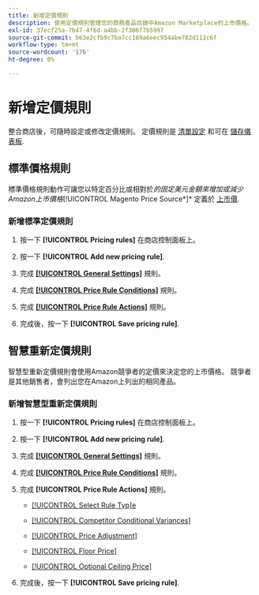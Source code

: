 ```yaml
---
title: 新增定價規則
description: 使用定價規則管理您的商務產品目錄中Amazon Marketplace的上市價格。
exl-id: 37ecf25a-7b47-4f6d-a4bb-2f306f7b5997
source-git-commit: b63e2cfb9c7ba7cc169a6eec954abe782d112c6f
workflow-type: tm+mt
source-wordcount: '176'
ht-degree: 0%

---
```


# 新增定價規則

整合商店後，可隨時設定或修改定價規則。 定價規則是 [清單設定](./listing-settings.md) 和可在 [儲存儀表板](./amazon-store-dashboard.md).

## 標準價格規則

標準價格規則動作可讓您以特定百分比或相對於*的固定美元金額來增加或減少Amazon上市價格&#x200B;*[!UICONTROL Magento Price Source*]* 定義於 [上市價](./listing-price.md).

### 新增標準定價規則

1. 按一下 **[!UICONTROL Pricing rules]** 在商店控制面板上。

1. 按一下 **[!UICONTROL Add new pricing rule]**.

1. 完成 **[[!UICONTROL General Settings]](./pricing-rule-general-settings.md)** 規則。

1. 完成 **[[!UICONTROL Price Rule Conditions]](./pricing-rule-conditions.md)** 規則。

1. 完成 **[[!UICONTROL Price Rule Actions]](./standard-price-rules.md)** 規則。

1. 完成後，按一下 **[!UICONTROL Save pricing rule]**.

## 智慧重新定價規則

智慧型重新定價規則會使用Amazon競爭者的定價來決定您的上市價格。 競爭者是其他銷售者，會列出您在Amazon上列出的相同產品。

### 新增智慧型重新定價規則

1. 按一下 **[!UICONTROL Pricing rules]** 在商店控制面板上。

1. 按一下 **[!UICONTROL Add new pricing rule]**.

1. 完成 **[[!UICONTROL General Settings]](./pricing-rule-general-settings.md)** 規則。

1. 完成 **[[!UICONTROL Price Rule Conditions]](./pricing-rule-conditions.md)** 規則。

1. 完成 **[!UICONTROL Price Rule Actions]** 規則。

   - [[!UICONTROL Select Rule Typ]e](./intelligent-repricing-rules.md)

   - [[!UICONTROL Competitor Conditional Variances]](./competitor-conditional-variances.md)

   - [[!UICONTROL Price Adjustment]](./price-adjustment.md)

   - [[!UICONTROL Floor Price]](./floor-price.md)

   - [[!UICONTROL Optional Ceiling Price]](./optional-ceiling-price.md)

1. 完成後，按一下 **[!UICONTROL Save pricing rule]**.
